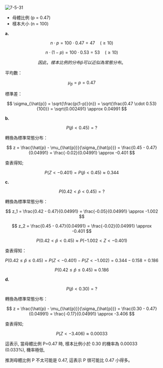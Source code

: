 ![7-5-31](https://github.com/user-attachments/assets/b882b2eb-9d7d-4368-8d65-d5ec28a117cd)


- 母體比例 \(p = 0.47\)
- 樣本大小 \(n = 100\)

**a.**

$$
n \cdot p = 100 \cdot 0.47 = 47 \quad (\geq 10)
$$

$$
n \cdot (1-p) = 100 \cdot 0.53 = 53 \quad (\geq 10)
$$

$$
因此，樣本比例的分布\hat{p}可以近似為常態分布。
$$

平均數：

$$
\mu_{\hat{p}} = p = 0.47
$$

標準差：

$$
\sigma_{\hat{p}} = \sqrt{\frac{p(1-p)}{n}} = \sqrt{\frac{0.47 \cdot 0.53}{100}} = \sqrt{0.002491} \approx 0.04991
$$

**b.**

$$
P(\hat{p} < 0.45) = ?
$$

轉換為標準常態分布：

$$
z = \frac{\hat{p} - \mu_{\hat{p}}}{\sigma_{\hat{p}}} = \frac{0.45 - 0.47}{0.04991} = \frac{-0.02}{0.04991} \approx -0.401
$$

查表得知;

$$
P(Z < -0.401) = P(\hat{p} < 0.45) \approx 0.344
$$

**c.**

$$
P( 0.42 < \hat{p} < 0.45) = ?
$$

轉換為標準常態分布：

$$
z_1 = \frac{0.42 - 0.47}{0.04991} = \frac{-0.05}{0.04991} \approx -1.002
$$

$$
z_2 = \frac{0.45 - 0.47}{0.04991} = \frac{-0.02}{0.04991} \approx -0.401
$$

$$
P( 0.42 < \hat{p} < 0.45) \approx P( -1.002  < Z <-0.401 ) 
$$

查表得知：

$$
P(0.42 \leq \hat{p} \leq 0.45) = P(Z < -0.401) - P(Z < -1.002) = 0.344 - 0.158 = 0.186
$$

$$
P(0.42 \leq \hat{p} \leq 0.45) \approx 0.186
$$

**d.**

$$
P( \hat{p} < 0.30) = ?
$$

轉換為標準常態分布：

$$
z = \frac{\hat{p} - \mu_{\hat{p}}}{\sigma_{\hat{p}}} = \frac{0.30 - 0.47}{0.04991} = \frac{-0.17}{0.04991} \approx -3.406
$$

查表得知;

$$
P(Z < -3.406) \approx 0.00033
$$

這表示, 當母體比例 P=0.47 時, 樣本比例小於 0.30 的機率為 0.00033 (0.033%), 機率極低,

推測母體比例 P 不太可能是 0.47, 這表示 P 很可能比 0.47 小得多。

